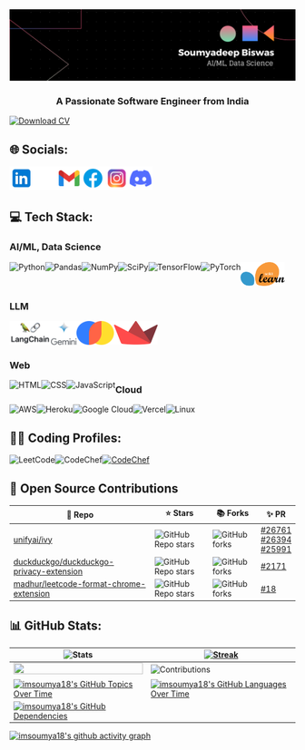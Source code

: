 <img src='assets/linkedIn_banner.png'>

<h3 align="center">A Passionate Software Engineer from India</h3>

<a href="https://drive.google.com/drive/folders/13TK5rRevTDf68PE0dT3lXg0O_8U1gcjA?usp=drive_link">
    <img src="https://img.shields.io/badge/Download%20CV-8A2BE2" alt="Download CV" width="200">
</a>

## 🌐 Socials:
 [<img align="left" src="assets/socials/linkedin.svg"  alt="LinkedIn"  height="42px">](https://linkedin.com/in/imsoumya18)
 [<img align="left" src="assets/socials/twitterx.svg"  alt="TwitterX"  height="42px">](https://twitter.com/imsoumya184)
 [<img align="left" src="assets/socials/gmail.svg"  alt="Gmail"  height="42px">](mailto:soumyadeep184@gmail.com)
 [<img align="left" src="assets/socials/facebook.svg"  alt="Facebook"  height="42px">](https://facebook.com/imsoumya18)
 [<img align="left" src="assets/socials/instagram.svg"  alt="Instagram"  height="42px">](https://instagram.com/b_soumya4)
 [<img src="assets/socials/discord.svg"  alt="Discord"  height="42px">](https://discordapp.com/users/832576008149794818)

## 💻 Tech Stack:
### AI/ML, Data Science
<img align="left" src="https://github.com/rahul-jha98/README_icons/blob/main/language_and_tools/square/python/python.svg"  alt="Python"  height="42px">
<img align="left" src="https://pandas.pydata.org/static/img/pandas_mark.svg"  alt="Pandas"  height="42px">
<img align="left" src="https://numpy.org/images/logo.svg"  alt="NumPy"  height="42px">
<img align="left" src="https://scipy.org/images/logo.svg"  alt="SciPy"  height="42px">
<img align="left" src="https://raw.githubusercontent.com/rahul-jha98/github_readme_icons/main/language_and_tools/square/tensorflow/tensorflow.svg"  alt="TensorFlow"  height="42px">
<img align="left" src="https://raw.githubusercontent.com/rahul-jha98/github_readme_icons/main/language_and_tools/square/pytorch/pytorch.svg"  alt="PyTorch"  height="42px">
<img src="https://github.com/scikit-learn/scikit-learn/blob/main/doc/logos/scikit-learn-logo-without-subtitle.svg"  alt="SciKit-Learn"  height="42px">

### LLM
<img align="left" src="assets/langchain.png"  alt="LangChain"  height="42px">
<img align="left" src="assets/gemini.png"  alt="Gemini"  height="42px">
<img align="left" src="assets/chromadb.png"  alt="ChromaDB"  height="42px">
<img src="assets/streamlit.png"  alt="Streamlit"  height="42px">

### Web
<img align="left" src="https://raw.githubusercontent.com/rahul-jha98/github_readme_icons/main/language_and_tools/square/html/html.svg"  alt="HTML"  height="42px">
<img align="left" src="https://raw.githubusercontent.com/rahul-jha98/github_readme_icons/main/language_and_tools/square/css/css.svg"  alt="CSS"  height="42px">
<img align="left" src="https://raw.githubusercontent.com/rahul-jha98/github_readme_icons/main/language_and_tools/square/javascript/javascript.svg"  alt="JavaScript"  height="42px">

### Cloud
<img align="left" src="https://raw.githubusercontent.com/rahul-jha98/github_readme_icons/main/language_and_tools/square/aws/aws.svg"  alt="AWS"  height="42px">
<img align="left" src="https://upload.wikimedia.org/wikipedia/commons/e/ec/Heroku_logo.svg"  alt="Heroku"  height="42px">
<img align="left" src="https://raw.githubusercontent.com/rahul-jha98/github_readme_icons/main/language_and_tools/square/google-cloud/google-cloud.svg"  alt="Google Cloud"  height="42px">
<img align="left" src="https://img.shields.io/badge/vercel-%23000000.svg?style=flat&logo=vercel&logoColor=white"  alt="Vercel"  height="42px">
<img src="https://upload.wikimedia.org/wikipedia/commons/3/35/Tux.svg"  alt="Linux"  height="42px">

 ## 👨‍💻 Coding Profiles:
 [<img align="left" src="https://img.shields.io/badge/LeetCode-FFA116.svg?style=for-the-badge&logo=LeetCode&logoColor=white"  alt="LeetCode">](https://leetcode.com/imsoumya18)
 [<img align="left" src="https://img.shields.io/badge/CodeChef-5B4638.svg?style=for-the-badge&logo=CodeChef&logoColor=white"  alt="CodeChef">](https://www.codechef.com/users/rowan_atkinson)
 [<img src="https://img.shields.io/badge/Codeforces-1F8ACB.svg?style=for-the-badge&logo=Codeforces&logoColor=white"  alt="CodeChef">](https://codeforces.com/profile/imsoumya18)
 
## 🚀 Open Source Contributions

| 🎁 Repo | ⭐ Stars | 📚 Forks | ✨ PR |
| --- | --- | --- | --- |
| [unifyai/ivy](https://github.com/unifyai/ivy) | ![GitHub Repo stars](https://img.shields.io/github/stars/unifyai/ivy?style=flat) | ![GitHub forks](https://img.shields.io/github/forks/unifyai/ivy?style=flat) | [#26761](https://github.com/unifyai/ivy/pull/26761) <br> [#26394](https://github.com/unifyai/ivy/pull/26394) <br> [#25991](https://github.com/unifyai/ivy/pull/25991) |
| [duckduckgo/duckduckgo-privacy-extension](https://github.com/duckduckgo/duckduckgo-privacy-extension) | ![GitHub Repo stars](https://img.shields.io/github/stars/duckduckgo/duckduckgo-privacy-extension?style=flat) | ![GitHub forks](https://img.shields.io/github/forks/duckduckgo/duckduckgo-privacy-extension?style=flat) | [#2171](https://github.com/duckduckgo/duckduckgo-privacy-extension/pull/2171) |
| [madhur/leetcode-format-chrome-extension](https://github.com/madhur/leetcode-format-chrome-extension) | ![GitHub Repo stars](https://img.shields.io/github/stars/madhur/leetcode-format-chrome-extension?style=flat) | ![GitHub forks](https://img.shields.io/github/forks/madhur/leetcode-format-chrome-extension?style=flat) | [#18](https://github.com/madhur/leetcode-format-chrome-extension/pull/18) |

## 📊 GitHub Stats:
|![Stats](https://github-readme-stats.vercel.app/api?username=imsoumya18&theme=tokyonight&include_all_commits=true&show_icons=true&hide_border=false&count_private=true)|[![Streak](https://github-readme-streak-stats.herokuapp.com?user=imsoumya18&theme=tokyonight)](https://git.io/streak-stats)|
|--|--|
|<img src="https://github-readme-stats.vercel.app/api/top-langs/?username=imsoumya18&theme=tokyonight&hide_border=false&include_all_commits=true&count_private=true&layout=compact" width="100%" height="100%">|![Contributions](https://github-contributor-stats.vercel.app/api?username=imsoumya18&limit=5&theme=tokyonight&combine_all_yearly_contributions=true)|
| [![imsoumya18's GitHub Topics Over Time](https://stats.quine.sh/imsoumya18/topics-over-time?theme=dark)](https://quine.sh?utm_source=widgets&utm_campaign=imsoumya18) | [![imsoumya18's GitHub Languages Over Time](https://stats.quine.sh/imsoumya18/languages-over-time?theme=dark)](https://quine.sh?utm_source=widgets&utm_campaign=imsoumya18) |
| [![imsoumya18's GitHub Dependencies](https://stats.quine.sh/imsoumya18/dependencies?theme=dark)](https://quine.sh?utm_source=widgets&utm_campaign=imsoumya18) |  |

[![imsoumya18's github activity graph](https://github-readme-activity-graph.vercel.app/graph?username=imsoumya18&bg_color=1a1b27&color=38bdae&line=70a5fd&point=a8005a&area=true&hide_border=false)](https://github.com/ashutosh00710/github-readme-activity-graph)
